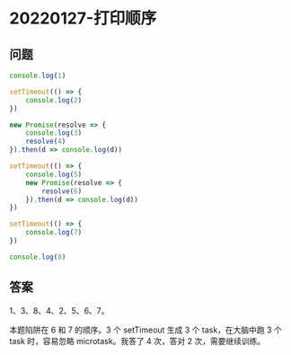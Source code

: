 # 20220127-打印顺序

## 问题

```JavaScript
console.log(1)

setTimeout(() => {
	console.log(2)
})

new Promise(resolve => {
	console.log(3)
	resolve(4)
}).then(d => console.log(d))

setTimeout(() => {
	console.log(5)
	new Promise(resolve => {
		resolve(6)
	}).then(d => console.log(d))
})

setTimeout(() => {
	console.log(7)
})

console.log(8)
```







## 答案

1、3、8、4、2、5、6、7。

本题陷阱在 6 和 7 的顺序。3 个 setTimeout 生成 3 个 task，在大脑中跑 3 个 task 时，容易忽略 microtask。我答了 4 次，答对 2 次，需要继续训练。



